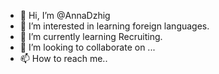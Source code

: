 - 👋 Hi, I’m @AnnaDzhig
- 👀 I’m interested in learning foreign languages.
- 🌱 I’m currently learning Recruiting.
- 💞️ I’m looking to collaborate on ...
- 📫 How to reach me..

<!---
AnnaDzhig/AnnaDzhig is a ✨ special ✨ repository because its `README.md` (this file) appears on your GitHub profile.
You can click the Preview link to take a look at your changes.
--->
